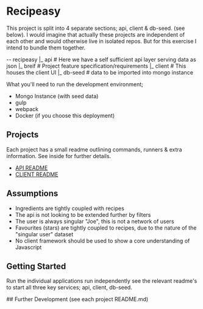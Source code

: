 # Recipeasy

This project is split into 4 separate sections; api, client & db-seed. (see below). I would imagine that actually these projects are independent of each other and would otherwise live in isolated repos. But for this exercise I intend to bundle them together.

-- recipeasy
  |_ api # Here we have a self sufficient api layer serving data as json
  |_ breif # Project feature specification/requirements
  |_ client # This houses the client UI
  |_ db-seed # data to be imported into mongo instance

What you'll need to run the development environment;
- Mongo Instance (with seed data)
- gulp
- webpack
- Docker (if you choose this deployment)

## Projects

Each project has a small readme outlining commands, runners & extra information. See inside for further details.

- [API README](https://github.com/hamishhossack/recipeasy/api)
- [CLIENT README](https://github.com/hamishhossack/recipeasy/client)

## Assumptions
- Ingredients are tightly coupled with recipes
- The api is not looking to be extended further by filters
- The user is always singular "Joe", this is not a network of users
- Favourites (stars) are tightly coupled to recipes, due to the nature of the "singular user" dataset
- No client framework should be used to show a core understanding of Javascript

## Getting Started

Run the individual applications run independently see the relevant readme's to start all three key services; api, client, db-seed.

## Further Development (see each project README.md)
